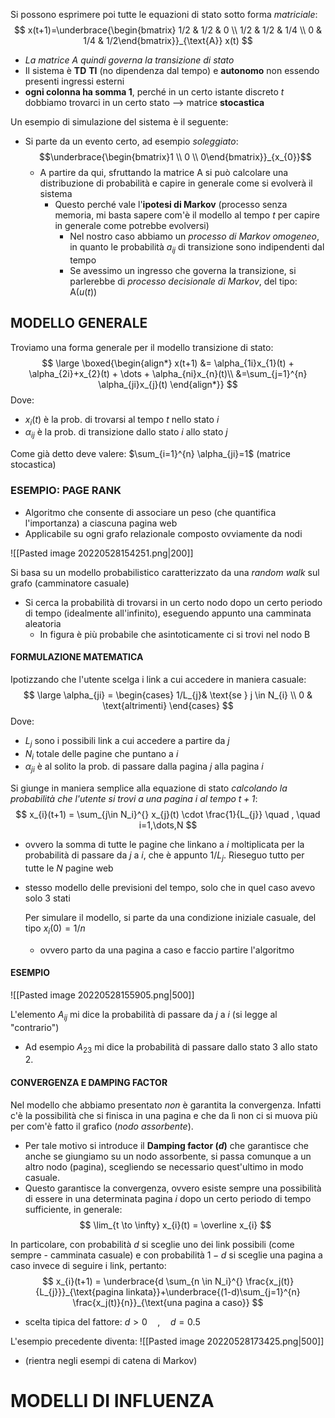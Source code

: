 Si possono esprimere poi tutte le equazioni di stato sotto forma *matriciale*:
$$
x(t+1)=\underbrace{\begin{bmatrix} 1/2 & 1/2 & 0 \\ 1/2 & 1/2 & 1/4 \\ 0 & 1/4 & 1/2\end{bmatrix}}_{\text{A}} x(t)
$$
- *La matrice $\text{A}$ quindi governa la transizione di stato*
- Il sistema è **TD** **TI** (no dipendenza dal tempo) e **autonomo** non essendo presenti ingressi esterni
- **ogni colonna ha somma $1$**, perché in un certo istante discreto $t$ dobbiamo trovarci in un certo stato --> matrice **stocastica**

Un esempio di simulazione del sistema è il seguente:
- Si parte da un evento certo, ad esempio *soleggiato*: $$\underbrace{\begin{bmatrix}1 \\ 0 \\ 0\end{bmatrix}}_{x_{0}}$$
	- A partire da qui, sfruttando la matrice $\text{A}$ si può calcolare una distribuzione di probabilità e capire in generale come si evolverà il sistema
		- Questo perché vale l'**ipotesi di Markov** (processo senza memoria, mi basta sapere com'è il modello al tempo $t$ per capire in generale come potrebbe evolversi)
			- Nel nostro caso abbiamo un *processo di Markov omogeneo*, in quanto le probabilità $a_{ij}$ di transizione sono indipendenti dal tempo
			- Se avessimo un ingresso che governa la transizione, si parlerebbe di *processo decisionale di Markov*, del tipo: $\text{A}(u(t))$

## MODELLO GENERALE
Troviamo una forma generale per il modello transizione di stato:
$$
\large \boxed{\begin{align*}
x(t+1) &= \alpha_{1i}x_{1}(t) + \alpha_{2i}+x_{2}(t) + \dots + \alpha_{ni}x_{n}(t)\\
&=\sum_{j=1}^{n} \alpha_{ji}x_{j}(t)
\end{align*}}
$$
Dove:
- $x_{i}(t)$ è la prob. di trovarsi al tempo $t$ nello stato $i$
- $\alpha_{ij}$ è la prob. di transizione dallo stato $i$ allo stato $j$

Come già detto deve valere: $\sum_{i=1}^{n} \alpha_{ji}=1$ (matrice stocastica)

### ESEMPIO: PAGE RANK
- Algoritmo che consente di associare un peso (che quantifica l'importanza) a ciascuna pagina web
- Applicabile su ogni grafo relazionale composto ovviamente da nodi

![[Pasted image 20220528154251.png|200]]

Si basa su un modello probabilistico caratterizzato da una *random walk* sul grafo (camminatore casuale)
- Si cerca la probabilità di trovarsi in un certo nodo dopo un certo periodo di tempo (idealmente all'infinito), eseguendo appunto una camminata aleatoria
	- In figura è più probabile che asintoticamente ci si trovi nel nodo $\text{B}$

#### FORMULAZIONE MATEMATICA
Ipotizzando che l'utente scelga i link a cui accedere in maniera casuale:
$$
\large \alpha_{ji} = \begin{cases} 1/L_{j}& \text{se } j \in N_{i} \\ 0 & \text{altrimenti} \end{cases}
$$
Dove:
- $L_{j}$ sono i possibili link a cui accedere a partire da $j$
- $N_{i}$ totale delle pagine che puntano a $i$
- $\alpha_{ji}$ è al solito la prob. di passare dalla pagina $j$ alla pagina $i$

Si giunge in maniera semplice alla equazione di stato *calcolando la probabilità che l'utente si trovi a una pagina $i$ al tempo $t+1$*:
$$
x_{i}(t+1) = \sum_{j\in N_i}^{} x_{j}(t) \cdot \frac{1}{L_{j}}  \quad , \quad i=1,\dots,N
$$
- ovvero la somma di tutte le pagine che linkano a $i$  moltiplicata per la probabilità di passare da $j$ a $i$, che è appunto $1/L_{j}$. Rieseguo tutto per tutte le $N$ pagine web
- stesso modello delle previsioni del tempo, solo che in quel caso avevo solo $3$ stati

	Per simulare il modello, si parte da una condizione iniziale casuale, del tipo $x_{i}(0)=1/n$
	- ovvero parto da una pagina a caso e faccio partire l'algoritmo

#### ESEMPIO
![[Pasted image 20220528155905.png|500]]

L'elemento $A_{ij}$ mi dice la probabilità di passare da $j$ a $i$ (si legge al "contrario")
- Ad esempio $A_{23}$ mi dice la probabilità di passare dallo stato $3$ allo stato $2$.

#### CONVERGENZA E DAMPING FACTOR
Nel modello che abbiamo presentato *non* è garantita la convergenza. Infatti c'è la possibilità che si finisca in una pagina e che da lì non ci si muova più per com'è fatto il grafico (*nodo assorbente*).
- Per tale motivo si introduce il **Damping factor ($d$)** che garantisce che anche se giungiamo su un nodo assorbente, si passa comunque a un altro nodo (pagina), scegliendo se necessario quest'ultimo in modo casuale.
- Questo garantisce la convergenza, ovvero esiste sempre una possibilità di essere in una determinata pagina $i$ dopo un certo periodo di tempo sufficiente, in generale: $$ \lim_{t \to \infty} x_{i}(t) = \overline x_{i}  $$

In particolare, con probabilità $d$ si sceglie uno dei link possibili (come sempre - camminata casuale) e con probabilità $1-d$ si sceglie una pagina a caso invece di seguire i link, pertanto:
$$
x_{i}(t+1) = \underbrace{d \sum_{n \in N_i}^{} \frac{x_j(t)}{L_{j}}}_{\text{pagina linkata}}+\underbrace{(1-d)\sum_{j=1}^{n} \frac{x_j(t)}{n}}_{\text{una pagina a caso}}
$$
- scelta tipica del fattore: $d>0  \quad , \quad d = 0.5$

L'esempio precedente diventa:
![[Pasted image 20220528173425.png|500]]

- (rientra negli esempi di catena di Markov)

# MODELLI DI INFLUENZA
